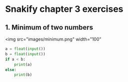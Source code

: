 # Snakify chapter 3 exercises

## 1. Minimum of two numbers
<img src="images/minimum.png" width="100" 

```.py
a = float(input())
b = float(input())
if a < b:
    print(a)
else:
    print(b)
```

